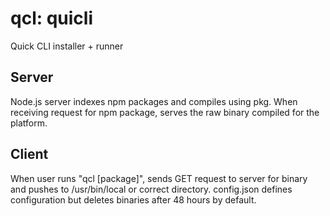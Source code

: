 # qcl: quicli

Quick CLI installer + runner

## Server

Node.js server indexes npm packages and compiles using pkg. When receiving request for npm package, serves the raw binary compiled for the platform.

## Client

When user runs "qcl [package]", sends GET request to server for binary and pushes to /usr/bin/local or correct directory. config.json defines configuration but deletes binaries after 48 hours by default.
